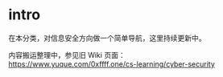 # intro
在本分类，对信息安全方向做一个简单导航，这里持续更新中。

内容搬运整理中，参见旧 Wiki 页面：  
https://www.yuque.com/0xffff.one/cs-learning/cyber-security

